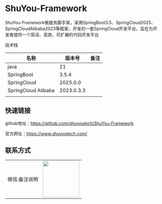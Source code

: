 # ShuYou-Framework

ShuYou-Framework微服务脚手架，采用SpringBoot3.5、SpringCloud2025、SpringCloudAlibaba2023等框架，开发的一套SpringCloud开发平台，旨在为开发者提供一个简洁、高效、可扩展的代码开发平台

技术栈

| 名称                  | 版本号        | 备注 |
|---------------------|------------|----|
| java                | 21         |    |
| SpringBoot          | 3.5.4      |    |
| SpringCloud         | 2025.0.0   |    |
| SpringCloud Alibaba | 2023.0.3.3 |    |
|                     |            |    |




## 快速链接
github地址：https://github.com/shuyoutech/ShuYou-Framework

官方网址：https://www.shuyoutech.com/

## 联系方式

<table>
    <tr>
        <td>微信:备注说明</td>
        <td><img src="https://www.shuyoutech.com/preview/wechat_dm.jpg" width="120" height="120" alt=""/></td>
    </tr>
</table>
